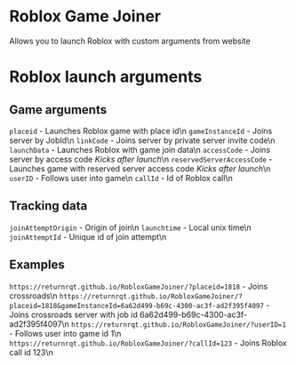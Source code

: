 # Roblox Game Joiner
Allows you to launch Roblox with custom arguments from website

# Roblox launch arguments
## Game arguments
`placeid` - Launches Roblox game with place id\n
`gameInstanceId` - Joins server by JobId\n
`linkCode` - Joins server by private server invite code\n
`launchData` - Launches Roblox with game join data\n
`accessCode` - Joins server by access code *Kicks after launch*\n
`reservedServerAccessCode` - Launches game with reserved server access code *Kicks after launch*\n
`userID` - Follows user into game\n
`callId` - Id of Roblox call\n
## Tracking data
`joinAttemptOrigin` - Origin of join\n
`launchtime` - Local unix time\n
`joinAttemptId` - Unique id of join attempt\n
## Examples
`https://returnrqt.github.io/RobloxGameJoiner/?placeid=1818` - Joins crossroads\n
`https://returnrqt.github.io/RobloxGameJoiner/?placeid=1818&gameInstanceId=6a62d499-b69c-4300-ac3f-ad2f395f4097` - Joins crossroads server with job id 6a62d499-b69c-4300-ac3f-ad2f395f4097\n
`https://returnrqt.github.io/RobloxGameJoiner/?userID=1` - Follows user into game id 1\n
`https://returnrqt.github.io/RobloxGameJoiner/?callId=123` - Joins Roblox call id 123\n
